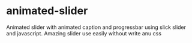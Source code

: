 # animated-slider
Animated slider with animated caption and progressbar using slick slider and javascript.  Amazing slider use easily without write anu css

